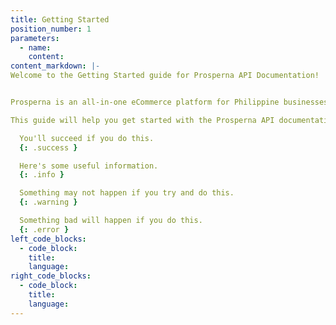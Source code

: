 ```yaml
---
title: Getting Started
position_number: 1
parameters:
  - name:
    content:
content_markdown: |-
Welcome to the Getting Started guide for Prosperna API Documentation!


Prosperna is an all-in-one eCommerce platform for Philippine businesses. We are on a mission to empower 100,000 Philippine MSMEs with simple and affordable eCommerce software. In fact, we are super passionate about helping Philippine MSMEs we're giving you a free account forever!

This guide will help you get started with the Prosperna API documentation.

  You'll succeed if you do this.
  {: .success }

  Here's some useful information.
  {: .info }

  Something may not happen if you try and do this.
  {: .warning }

  Something bad will happen if you do this.
  {: .error }
left_code_blocks:
  - code_block:
    title:
    language:
right_code_blocks:
  - code_block:
    title:
    language:
---
```


